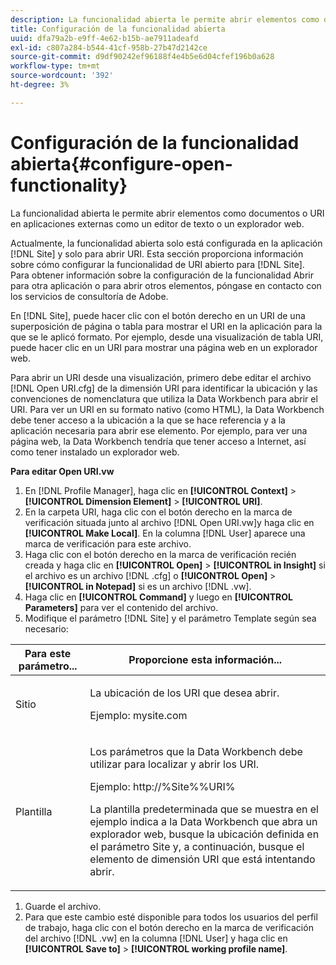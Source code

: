 ```yaml
---
description: La funcionalidad abierta le permite abrir elementos como documentos o URI en aplicaciones externas como un editor de texto o un explorador web.
title: Configuración de la funcionalidad abierta
uuid: dfa79a2b-e9ff-4e62-b15b-ae7911adeafd
exl-id: c807a284-b544-41cf-958b-27b47d2142ce
source-git-commit: d9df90242ef96188f4e4b5e6d04cfef196b0a628
workflow-type: tm+mt
source-wordcount: '392'
ht-degree: 3%

---
```


# Configuración de la funcionalidad abierta{#configure-open-functionality}

La funcionalidad abierta le permite abrir elementos como documentos o URI en aplicaciones externas como un editor de texto o un explorador web.

Actualmente, la funcionalidad abierta solo está configurada en la aplicación [!DNL Site] y solo para abrir URI. Esta sección proporciona información sobre cómo configurar la funcionalidad de URI abierto para [!DNL Site]. Para obtener información sobre la configuración de la funcionalidad Abrir para otra aplicación o para abrir otros elementos, póngase en contacto con los servicios de consultoría de Adobe.

En [!DNL Site], puede hacer clic con el botón derecho en un URI de una superposición de página o tabla para mostrar el URI en la aplicación para la que se le aplicó formato. Por ejemplo, desde una visualización de tabla URI, puede hacer clic en un URI para mostrar una página web en un explorador web.

Para abrir un URI desde una visualización, primero debe editar el archivo [!DNL Open URI.cfg] de la dimensión URI para identificar la ubicación y las convenciones de nomenclatura que utiliza la Data Workbench para abrir el URI. Para ver un URI en su formato nativo (como HTML), la Data Workbench debe tener acceso a la ubicación a la que se hace referencia y a la aplicación necesaria para abrir ese elemento. Por ejemplo, para ver una página web, la Data Workbench tendría que tener acceso a Internet, así como tener instalado un explorador web.

**Para editar Open URI.vw**

1. En [!DNL Profile Manager], haga clic en **[!UICONTROL Context]** > **[!UICONTROL Dimension Element]** > **[!UICONTROL URI]**.
1. En la carpeta URI, haga clic con el botón derecho en la marca de verificación situada junto al archivo [!DNL Open URI.vw]y haga clic en **[!UICONTROL Make Local]**. En la columna [!DNL User] aparece una marca de verificación para este archivo.
1. Haga clic con el botón derecho en la marca de verificación recién creada y haga clic en **[!UICONTROL Open]** > **[!UICONTROL in Insight]** si el archivo es un archivo [!DNL .cfg] o **[!UICONTROL Open]** > **[!UICONTROL in Notepad]** si es un archivo [!DNL .vw].
1. Haga clic en **[!UICONTROL Command]** y luego en **[!UICONTROL Parameters]** para ver el contenido del archivo.
1. Modifique el parámetro [!DNL Site] y el parámetro Template según sea necesario:

<table id="table_CDB316DB271F476AB9F9B557B86AFD25"> 
 <thead> 
  <tr> 
   <th colname="col1" class="entry"> Para este parámetro... </th> 
   <th colname="col2" class="entry"> Proporcione esta información... </th> 
  </tr>
 </thead>
 <tbody> 
  <tr> 
   <td colname="col1"> <p>Sitio </p> </td> 
   <td colname="col2"> <p>La ubicación de los URI que desea abrir. </p> <p>Ejemplo: mysite.com </p> </td> 
  </tr> 
  <tr> 
   <td colname="col1"> <p>Plantilla </p> </td> 
   <td colname="col2"> <p>Los parámetros que la Data Workbench debe utilizar para localizar y abrir los URI. </p> <p>Ejemplo: <span class="filepath"> http://%Site%%URI%</span> </p> <p>La plantilla predeterminada que se muestra en el ejemplo indica a la Data Workbench que abra un explorador web, busque la ubicación definida en el parámetro <span class="wintitle"> Site</span> y, a continuación, busque el elemento de dimensión URI que está intentando abrir. </p> </td> 
  </tr> 
 </tbody> 
</table>

1. Guarde el archivo.
1. Para que este cambio esté disponible para todos los usuarios del perfil de trabajo, haga clic con el botón derecho en la marca de verificación del archivo [!DNL .vw] en la columna [!DNL User] y haga clic en **[!UICONTROL Save to]** > **[!UICONTROL working profile name]**.
